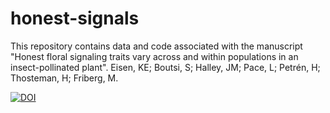 # honest-signals

This repository contains data and code associated with the manuscript "Honest floral signaling traits vary across and within populations in an insect-pollinated plant". Eisen, KE; Boutsi, S; Halley, JM; Pace, L; Petrén, H; Thosteman, H; Friberg, M.


[![DOI](https://zenodo.org/badge/390249102.svg)](https://zenodo.org/badge/latestdoi/390249102)
